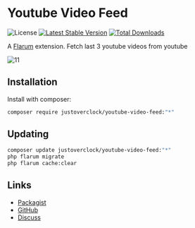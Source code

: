 # Youtube Video Feed

![License](https://img.shields.io/badge/license-MIT-blue.svg) [![Latest Stable Version](https://img.shields.io/packagist/v/justoverclock/youtube-video-feed.svg)](https://packagist.org/packages/justoverclock/youtube-video-feed) [![Total Downloads](https://img.shields.io/packagist/dt/justoverclock/youtube-video-feed.svg)](https://packagist.org/packages/justoverclock/youtube-video-feed)

A [Flarum](http://flarum.org) extension. Fetch last 3 youtube videos from youtube

![11](https://user-images.githubusercontent.com/79002016/128869390-947be3b5-bf7d-4de2-b072-0d1821421173.png)


## Installation

Install with composer:

```sh
composer require justoverclock/youtube-video-feed:"*"
```

## Updating

```sh
composer update justoverclock/youtube-video-feed:"*"
php flarum migrate
php flarum cache:clear
```

## Links

- [Packagist](https://packagist.org/packages/justoverclock/youtube-video-feed)
- [GitHub](https://github.com/justoverclock/youtube-video-feed)
- [Discuss](https://discuss.flarum.org/d/PUT_DISCUSS_SLUG_HERE)
